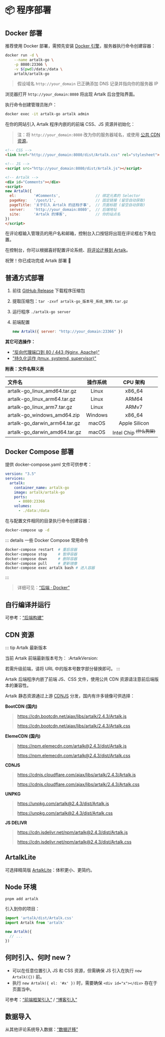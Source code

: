 # 📦 程序部署

## Docker 部署

推荐使用 Docker 部署，需预先安装 [Docker 引擎](https://docs.docker.com/engine/install/)，服务器执行命令创建容器：

```bash
docker run -d \
    --name artalk-go \
    -p 8080:23366 \
    -v $(pwd)/data:/data \
    artalk/artalk-go
```

> 假设域名 `http://your_domain` 已正确添加 DNS 记录并指向你的服务器 IP

浏览器打开 `http://your_domain:8080` 将出现 Artalk 后台登陆界面。

执行命令创建管理员账户：

```bash
docker exec -it artalk-go artalk admin
```

在你的网站引入 Artalk 程序内嵌的的前端 CSS、JS 资源并初始化：

> 注：将 `http://your_domain:8080` 改为你的服务器域名，或使用 [公共 CDN 资源](#cdn-资源)。

```html
<!-- CSS -->
<link href="http://your_domain:8080/dist/Artalk.css" rel="stylesheet">

<!-- JS -->
<script src="http://your_domain:8080/dist/Artalk.js"></script>

<!-- Artalk -->
<div id="Comments"></div>
<script>
new Artalk({
  el:        '#Comments',                // 绑定元素的 Selector
  pageKey:   '/post/1',                  // 固定链接 (留空自动获取)
  pageTitle: '关于引入 Artalk 的这档子事',  // 页面标题 (留空自动获取)
  server:    'http://your_domain:8080',  // 后端地址
  site:      'Artalk 的博客',             // 你的站点名
})
</script>
```

在评论框输入管理员的用户名和邮箱，控制台入口按钮将出现在评论框右下角位置。

在控制台，你可以根据喜好配置评论系统、[将评论迁移到 Artalk](./transfer.md)。

祝贺！你已成功完成 Artalk 部署 🥳

## 普通方式部署

1. 前往 [GitHub Release](https://github.com/ArtalkJS/ArtalkGo/releases) 下载程序压缩包
2. 提取压缩包：`tar -zxvf artalk-go_版本号_系统_架构.tar.gz`
3. 运行程序 `./artalk-go server`
4. 前端配置

    ```js
    new Artalk({ server: "http://your_domain:23366" })
    ```

**其它可选操作：**

- [“反向代理端口到 80 / 443 (Nginx, Apache)”](/guide/backend/reverse-proxy.md)
- ["持久化运作 (tmux, systemd, supervisor)"](/guide/backend/daemon.md)

**附表：文件名释义表**

|文件名|操作系统|CPU 架构|
|:-|:-:|:-:|
|artalk-go_linux_amd64.tar.gz|Linux|x86_64|
|artalk-go_linux_arm64.tar.gz|Linux|ARM64|
|artalk-go_linux_arm7.tar.gz|Linux|ARMv7|
|artalk-go_windows_amd64.zip|Windows|x86_64|
|artalk-go_darwin_arm64.tar.gz|macOS|Apple Silicon|
|artalk-go_darwin_amd64.tar.gz|macOS|Intel Chip <sup>~~(什么狗屎)~~</sup>|

## Docker Compose 部署

提供 docker-compose.yaml 文件可供参考：

```yaml
version: "3.5"
services:
  artalk:
    container_name: artalk-go
    image: artalk/artalk-go
    ports:
      - 8080:23366
    volumes:
      - ./data:/data
```

在与配置文件相同的目录执行命令创建容器：

```bash
docker-compose up -d
```

::: details 一些 Docker Compose 常用命令

```bash
docker-compose restart  # 重启容器
docker-compose stop     # 暂停容器
docker-compose down     # 删除容器
docker-compose pull     # 更新镜像
docker-compose exec artalk bash # 进入容器
```

:::

> 详细可见：[“后端 · Docker”](/guide/backend/docker.md)

## 自行编译并运行

可参考：[“后端构建”](./backend/build.md)

## CDN 资源

::: tip Artalk 最新版本

当前 Artalk 前端最新版本号为： :ArtalkVersion:

若需升级前端，请将 URL 中的版本号数字部分替换即可。
:::

Artalk 后端程序内嵌了前端 JS、CSS 文件，使用公共 CDN 资源请注意前后端版本的兼容性。

Artalk 静态资源通过上游 [CDNJS](https://cdnjs.com/) 分发，国内有许多镜像可供选择：

**BootCDN (国内)**

> https://cdn.bootcdn.net/ajax/libs/artalk/2.4.3/Artalk.js
>
> https://cdn.bootcdn.net/ajax/libs/artalk/2.4.3/Artalk.css


**ElemeCDN (国内)**

> https://npm.elemecdn.com/artalk@2.4.3/dist/Artalk.js
>
> https://npm.elemecdn.com/artalk@2.4.3/dist/Artalk.css

**CDNJS**

> https://cdnjs.cloudflare.com/ajax/libs/artalk/2.4.3/Artalk.js
>
> https://cdnjs.cloudflare.com/ajax/libs/artalk/2.4.3/Artalk.css

**UNPKG**

> https://unpkg.com/artalk@2.4.3/dist/Artalk.js
> 
> https://unpkg.com/artalk@2.4.3/dist/Artalk.css

**JS DELIVR**

> https://cdn.jsdelivr.net/npm/artalk@2.4.3/dist/Artalk.js
> 
> https://cdn.jsdelivr.net/npm/artalk@2.4.3/dist/Artalk.css

## ArtalkLite

可选择精简版 [ArtalkLite](./frontend/artalk-lite.md)：体积更小、更简约。

## Node 环境

```bash
pnpm add artalk
```

引入到你的项目：

```js
import 'artalk/dist/Artalk.css'
import Artalk from 'artalk'

new Artalk({
  // ...
})
```

## 何时引入、何时 new？

- 可以在任意位置引入 JS 和 CSS 资源，但需确保 JS 引入在执行 `new Artalk({})` 前。
- 执行 `new Artalk({ el: '#x' })` 时，需要确保 `<div id="x"></div>` 存在于页面当中。

可参考：[“前端框架引入”](./frontend/import-framework.md) / [“博客引入”](./frontend/import-blog.md)

## 数据导入

从其他评论系统导入数据：[“数据迁移”](./transfer.md)
